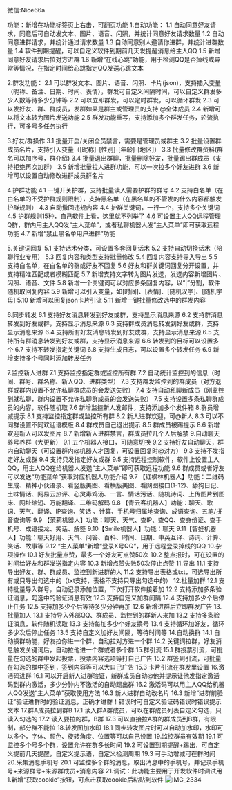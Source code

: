 微信:Nice66a

功能：新增在功能标签页上右击，可翻页功能
1.自动功能：
  1.1 自动同意好友请求，同意后可自动发文本、图片、语音、闪照，并统计同意好友请求数量
  1.2 自动同意进群请求，并统计通过请求数量
  1.3 自动同意别人邀请你进群，并统计进群数量
  1.4 软件到期提醒，可以自定义软件到期前几天发提醒消息给主人QQ
  1.5 新增同意好友请求后拉对方进群
  1.6 新增“在线心跳”功能，用于检测QQ是否掉线或异常等情况，在指定时间给心跳指定QQ发送心跳文本

  
2.群发功能：
  2.1 可以群发文本、图片、语音、闪照、卡片(json)，支持插入变量（昵称、备注、日期、时间、表情），群发可自定义间隔时间，可以自定义群发多少人数等待多少分钟等
  2.2 可以立即群发，可以定时群发，可以循环群发
  2.3 可以发好友、群、群成员，发群如果是群主或管理员的支持 @全体成员
  2.4 新增可以将文本转为图片发送功能
  2.5 群发功能重写，支持添加多个群发任务，轮流执行，可多号多任务执行

  
3.好友/群操作
  3.1 批量开启/关闭全员禁言，需要是管理员或群主
  3.2 批量设置群成员名片，支持引入变量（[昵称]-[性别]-[年龄]-[地区]）
  3.3 批量修改群资料(群名可以加序号，群介绍)
  3.4 批量退出群聊，批量删除好友，批量踢出群成员（支持拒绝再次加群）
  3.5 新增批量拉人进群功能，可以一次拉多个好友进群
  3.6 新增可以设置自动修改进群成员群名片

  
4.护群功能
  4.1 一键开关护群，支持批量读入需要护群的群号
  4.2 支持白名单（在白名单的不受护群规则限制），支持黑名单（在黑名单的不管发的什么内容都触发护群规则）
  4.3 自动撤回违规内容
  4.4 护群关键词，一行一个，支持多个关键词
  4.5 护群规则15种，自己软件上看，这里就不列举了
  4.6 可设置主人QQ远程管理Q群，群内用主人QQ发“主人菜单”，或者私聊机器人发“主人菜单”即可获取远程功能
  4.7 新增“禁止黑名单用户进群”功能

  
5.关键词回复
  5.1 支持话术分类，可设置多套回复话术
  5.2 支持自动切换话术（陪聊行业专用）
  5.3 回复内容和类型支持批量修改
  5.4 回复内容支持导入导出
  5.5 支持白名单，在白名单的群或好友不回复
  5.6 好友和群关键词回复分开设置，并支持精准匹配或者模糊匹配
  5.7 新增支持文字转为图片发送，发送内容新增图片、闪照、语音、文件
  5.8 新增一个关键词可以对应多条回复内容，以“|”分割，软件随机取回复内容
  5.9 新增可以引入变量，如[时间]、[表情]、[随机汉字]、[随机字母]
  5.10 新增可以回复json卡片引流
  5.11 新增一键批量修改选中的群发内容

  
6.同步转发
  6.1 支持好友消息转发到好友或群，支持显示消息来源
  6.2 支持群消息转发到好友或群，支持显示消息来源
  6.3 支持群成员消息转发到好友或群，支持显示消息来源
  6.4 支持所有好友消息转发到好友或群，支持显示消息来源
  6.5 支持所有群消息转发到好友或群，支持显示消息来源
  6.6 转发到的目标可以设置多个
  6.7 支持不转发指定关键词
  6.8 支持生成日志，可以设置多个转发任务
  6.9 新增支持多个号同时添加转发任务

  
7.监控新人进群
  7.1 支持监控指定群或监控所有群
  7.2 自动统计监控到的信息（时间、群号、群名称、新人QQ、进群类型）
  7.3 支持群发监控到的群成员（对方退群或群内设置不允许私聊群成员的会发送失败）
  7.4 支持自动私聊新成员（刚监控到就私聊，群内设置不允许私聊群成员的会发送失败）
  7.5 支持设置多条私聊群成员的内容，软件随机取
  7.6 新增监控新人发邮件，支持添加多个发件箱
8.群员增减提示
  8.1 支持监控指定群或监控所有群
  8.2 新人进群欢迎，可@新人 
  8.3 可以不同群设置不同欢迎语模版
  8.4 群成员自己退出提示
  8.5 群成员被踢提示
  8.6 新增欢迎新人可以发图片
  8.7 新增新人进群禁言，群成员拉几个人后解禁
9.自动聊天养号养群（大更新）
  9.1 五个机器人接口，可随意切换
  9.2 支持好友自动聊天，群内自动聊天（可设置群内@机器人才回复，可设置回复时@对方）
  9.3 支持不发指定好友或群
  9.4 支持只发指定好友或群
  9.5 支持远程控制软件，软件上设置主人QQ，用主人QQ在给机器人发送“主人菜单”即可获取远程功能
  9.6 群成员或者好友可以发送“功能菜单”获取对应机器人功能介绍
  9.7 【红枫林机器人】功能：二维码生成、精神小伙语录、看竖版美图、看横版美图、看网图接口(1-12)、舔狗日记、土味情话、网易云热评、心灵毒鸡汤、一言、情话污话、随机诗词、上传图片到图床、网址缩短、万能翻译、二维码解码
  9.8 【青云客机器人】功能：聊天、歌词、天气、翻译、IP查询、笑话 、计算、手机号归属地查询、成语查询、五笔/拼音查询等
  9.9 【茉莉机器人】功能：聊天、天气、查IP、查QQ、查身份证、查手机号、成语接龙、笑话、解签
  9.10【Smile机器人】功能：聊天
  9.11【智娃机器人】功能：聊天好用、天气、问答、百科、时间、日期、中英互译、诗词、计算、笑话、故事等
  9.12 “主人菜单”新增“登录X号QQ”，用于远程登录掉线的QQ
10.杂项操作
  10.1 好友批量点赞，最多一个好友可点赞50次
  10.2 整点报时，可在设置的时间给好友和群发送指定内容
  10.3 新增点赞失败50次停止点赞
11.导出
  11.1 支持导出好友、群、群成员、监控到新进群的人
  11.2 支持导出表格或txt，可选导出所有或只导出勾选中的（txt支持，表格不支持只导出勾选中的）
12.批量加群
  12.1 支持批量导入群号，自动记录添加位置，下次打开软件接着加
  12.2 支持添加多条验证消息，勾选中的验证消息有效
  12.3 支持自定义加群间隔
  12.4 支持加多少个后停止任务
  12.5 支持加多少个后等待多少分钟再加
  12.6 新增进群后立即群发广告
13.批量加人
  13.1 支持导入外部QQ、群成员、监控到的群新人来加
  13.2 支持多条验证消息，软件随机读取
  13.3 支持每加多少个好友换号
  13.4 支持循环加好友，循环多少次后停止任务
  13.5 支持自定义加好友间隔，等待时间等
14.自动换群
  14.1 自动换群功能，好友拉你进一个群，自动拉对方进一个群
  14.2 关键词拉群，好友消息触发关键词后，自动拉他进一个群或者多个群
15.群引流
  15.1 群投票引流，可批量在勾选的群中发起投票，投票内容选项等打自己广告
  15.2 群签到引流，可批量在勾选的群中签到，签到内容等可以大自己广告
  15.3 卡片引流在群发里设置
16.激活码进群
  16.1 可以开启新人进群验证，新群成员自动@他并提示让他发指定激活码到群内激活，多少分钟内不激活的自动踢出群
  16.2 激活码可以用主人QQ给机器人QQ发送“主人菜单”获取使用方法
  16.3 新人进群自动改名片
  16.3 新增“进群前验证”验证进群时的验证消息，正确才进群！错误时可自定义验证码错误时错误提示文本
17.群A成员拉到群B
  17.1 读入群A群成员，可以在群成员列表自定义勾选，只读入勾选的
  17.2 读入要拉的群，B群
  17.3 可以直接拉A群的群成员到B群，有限制，部分群不能拉
18.转发图加水印
  18.1 同步转发图片时可以自动加水印，水印可以多个，字体、颜色、旋转角度、位置等可以自己设置
19.监控群员有效期
  19.1 可监控多个号多个群，设置允许在群多长时间
  19.2 可设置到期提醒+踢出，可自定义提前几天提醒，自定义提示语，自定义检测周期
  19.3 可手动增减可在群时间
20.采集消息手机号
  20.1 可监控多个群的消息，取出消息中的手机号，并记录手机号+来源群号+来源群成员+消息内容
21.调试：此功能主要用于开发软件时调试用
  1.新增“获取cookie”按钮，可点击获取cookie后粘贴到软件
  ![IMG_2334](https://github.com/user-attachments/assets/b1e79b18-a30c-4761-8f5e-39d2905368e8)
